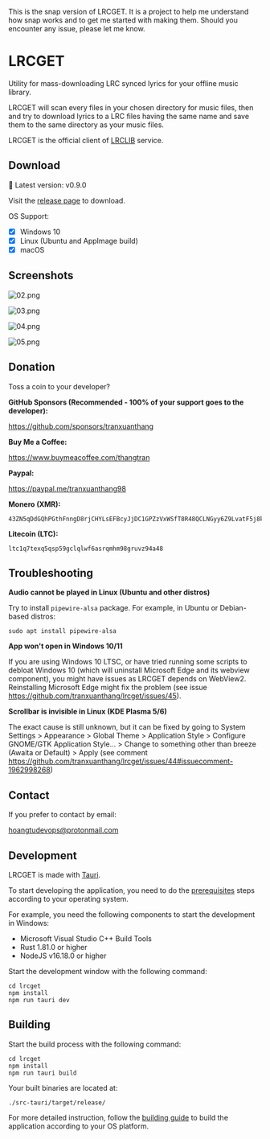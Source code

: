 This is the snap version of LRCGET. It is a project to help me understand how snap works and to get me started with making them. Should you encounter any issue, please let me know. 
# LRCGET

Utility for mass-downloading LRC synced lyrics for your offline music library.

LRCGET will scan every files in your chosen directory for music files, then and try to download lyrics to a LRC files having the same name and save them to the same directory as your music files.

LRCGET is the official client of [LRCLIB](https://lrclib.net) service.

## Download

🎉 Latest version: v0.9.0

Visit the [release page](https://github.com/tranxuanthang/lrcget/releases) to download.

OS Support:

- [x] Windows 10
- [x] Linux (Ubuntu and AppImage build)
- [x] macOS

## Screenshots

![02.png](screenshots/02.png?2)

![03.png](screenshots/03.png?2)

![04.png](screenshots/04.png?2)

![05.png](screenshots/05.png?2)

## Donation

Toss a coin to your developer?

**GitHub Sponsors (Recommended - 100% of your support goes to the developer):**

https://github.com/sponsors/tranxuanthang

**Buy Me a Coffee:**

https://www.buymeacoffee.com/thangtran

**Paypal:**

https://paypal.me/tranxuanthang98

**Monero (XMR):**

```
43ZN5qDdGQhPGthFnngD8rjCHYLsEFBcyJjDC1GPZzVxWSfT8R48QCLNGyy6Z9LvatF5j8kSgv23DgJpixJg8bnmMnKm3b7
```

**Litecoin (LTC):**

```
ltc1q7texq5qsp59gclqlwf6asrqmhm98gruvz94a48
```

## Troubleshooting

**Audio cannot be played in Linux (Ubuntu and other distros)**

Try to install `pipewire-alsa` package. For example, in Ubuntu or Debian-based distros:

```
sudo apt install pipewire-alsa
```

**App won't open in Windows 10/11**

If you are using Windows 10 LTSC, or have tried running some scripts to debloat Windows 10 (which will uninstall Microsoft Edge and its webview component), you might have issues as LRCGET depends on WebView2. Reinstalling Microsoft Edge might fix the problem (see issue https://github.com/tranxuanthang/lrcget/issues/45).

**Scrollbar is invisible in Linux (KDE Plasma 5/6)**

The exact cause is still unknown, but it can be fixed by going to System Settings > Appearance > Global Theme > Application Style > Configure GNOME/GTK Application Style... > Change to something other than breeze (Awaita or Default) > Apply (see comment https://github.com/tranxuanthang/lrcget/issues/44#issuecomment-1962998268)

## Contact

If you prefer to contact by email:

[hoangtudevops@protonmail.com](mailto:hoangtudevops@protonmail.com)

## Development

LRCGET is made with [Tauri](https://tauri.app).

To start developing the application, you need to do the [prerequisites](https://tauri.app/v1/guides/getting-started/prerequisites) steps according to your operating system.

For example, you need the following components to start the development in Windows:

- Microsoft Visual Studio C++ Build Tools
- Rust 1.81.0 or higher
- NodeJS v16.18.0 or higher

Start the development window with the following command:

``` shell
cd lrcget
npm install
npm run tauri dev
```

## Building

Start the build process with the following command:

``` shell
cd lrcget
npm install
npm run tauri build
```

Your built binaries are located at:

```
./src-tauri/target/release/
```

For more detailed instruction, follow the [building guide](https://tauri.app/v1/guides/building/) to build the application according to your OS platform.

